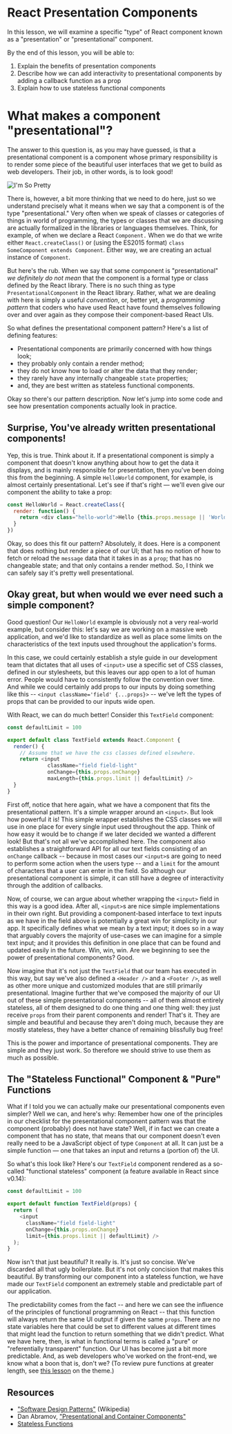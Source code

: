 # React Presentation Components

In this lesson, we will examine a specific "type" of React component known as a
"presentation" or "presentational" component.

By the end of this lesson, you will be able to:

1. Explain the benefits of presentation components
2. Describe how we can add interactivity to presentational components
   by adding a callback function as a prop
3. Explain how to use stateless functional components

# What makes a component "presentational"?

The answer to this question is, as you may have guessed, is that a presentational
component is a component whose primary responsibility is to render some piece
of the beautiful user interfaces that we get to build as web developers. Their
job, in other words, is to look good!

![I'm So Pretty](https://media.giphy.com/media/oLz0TmduZsUjm/giphy.gif)

There is, however, a bit more thinking that we need to do here, just so we
understand precisely what it means when we say that a component is of the type
"presentational." Very often
when we speak of classes or categories of things in world of programming, the types or
classes that we are discussing are actually formalized in the libraries or
languages themselves. Think, for example, of when we declare a React `Component.`
When we do that we write either `React.createClass()` or (using the ES2015 format)
`class SomeComponent extends Component`. Either way, we are creating an actual
instance of `Component`.

But here's the rub. When we say that some component is "presentational" *we
definitely do not mean* that the component is a formal type or class defined
by the React library. There is no such thing as type `PresentationalComponent`
in the React library. Rather, what we are dealing with here is simply a useful
*convention*, or, better yet, a *programming pattern* that coders who have used
React have found themselves following over and over again as they compose
their component-based React UIs.

So what defines the presentational component pattern? Here's a list
of defining features:
* Presentational components are primarily concerned with how things look;
* they probably only contain a render method;
* they do not know how to load or alter the data that they render;
* they rarely have any internally changeable `state` properties;
* and, they are best written as stateless functional components.

Okay so there's our pattern description. Now let's jump into some code and see
how presentation components actually look in practice.

## Surprise, You've already written presentational components!

Yep, this is true. Think about it. If a presentational component is simply
a component that doesn't know anything about how to get the data it displays,
and is mainly responsible for presentation, then you've been doing this from
the beginning. A simple `HelloWorld` component, for example, is almost
certainly presentational. Let's see if that's right &mdash; we'll even give our
component the ability to take a prop:

```javascript
const HelloWorld = React.createClass({
  render: function() {
    return <div class="hello-world">Hello {this.props.message || 'World' }</div>;
  }
})
```

Okay, so does this fit our pattern? Absolutely, it does. Here is a component
that does nothing but render a piece of our UI; that has no notion of how
to fetch or reload the `message` data that it takes in as a `prop`; that has
no changeable state; and that only contains a render method. So, I think we can 
safely say it's pretty well presentational.

## Okay great, but when would we ever need such a simple component?

Good question! Our `HelloWorld` example is obviously not a very real-world example,
but consider this: let's say we are working on a massive web application, and we'd
 like to standardize as well as place some limits on the characteristics of the 
text inputs used throughout the application's forms.

In this case, we could certainly establish a style guide in our development team
that dictates that all uses of `<input>` use a specific set of CSS classes, defined
in our stylesheets, but this leaves our app open to a lot of human error. People
would have to consistently follow the convention over time. And while we could
certainly add props to our inputs by doing something like this --
`<input className='field' {...props}>` -- we've left the types of props that can
be provided to our inputs wide open.

With React, we can do much better! Consider this `TextField` component:

```javascript
const defaultLimit = 100

export default class TextField extends React.Component {
  render() {
    // Assume that we have the css classes defined elsewhere.
    return <input
             className="field field-light"
             onChange={this.props.onChange}
             maxLength={this.props.limit || defaultLimit} />
  }
}
```

First off, notice that here again, what we have a component that
fits the presentational pattern. It's a simple wrapper around an `<input>`. But
look how powerful it is! This simple wrapper establishes the CSS classes we will
use in one place for every single input used throughout the app. Think of how
easy it would be to change if we later decided we wanted a different look! But
that's not all we've accomplished here. The component also establishes a
straightforward API for all our text fields consisting of an `onChange` callback
-- because in most cases our `<input>`s are going to need to perform some action
when the users type -- and a `limit` for the amount of characters that a user
can enter in the field. So although our presentational component is simple, it
can still have a degree of interactivity through the addition of callbacks.

Now, of course, we can argue about whether wrapping the `<input>` field in this
way is a good idea. After all, `<input>`s are nice simple implementations in their
own right. But providing a component-based interface to text inputs as we have in
the field above is potentially a great win for simplicity in our app. It specifically
defines what we mean by a text input; it does so in a way that arguably covers
the majority of use-cases we can imagine for a simple text input; and it provides
this definition in one place that can be found and updated easily in the future.
Win, win, win. Are we beginning to see the power of presentational components?
Good.

Now imagine that it's not just the `TextField` that our team has executed
in this way, but say we've also defined a `<Header />` and a `<Footer />`, as
well as other more unique and customized modules that are still
primarily presentational. Imagine further that we've composed the majority of our
UI out of these simple presentational components -- all of them almost entirely
stateless, all of them designed to do one thing and one thing well: they just
receive `props` from their parent components and render! That's it. They are
simple and beautiful and because they aren't doing much, because they are mostly
stateless, they have a better chance of remaining blissfully bug free!

This is the power and importance of presentational components. They are simple
and they just work. So therefore we should strive to use them as much as possible.

## The "Stateless Functional" Component & "Pure" Functions

What if I told you we can actually make our presentational components even
simpler? Well we can, and here's why: Remember how one of the principles in
our checklist for the presentational component pattern was that the component
(probably) does not have state? Well, if in fact we can create a component
that has no state, that means that our component doesn't even really need to be
a JavaScript object of type `Component` at all. It can just be a simple function
&mdash; one that takes an input and returns a (portion of) the UI.

So what's this look like? Here's our `TextField` component rendered as a so-called
"functional stateless" component (a feature available in React since v0.14):

```javascript
const defaultLimit = 100

export default function TextField(props) {
  return (
    <input
      className="field field-light"
      onChange={this.props.onChange}
      limit={this.props.limit || defaultLimit} />
  );
}
```
Now isn't that just beautiful? It really is. It's just so concise. We've discarded
all that ugly boilerplate. But it's not only concision that makes this beautiful. 
By transforming our component into a stateless function, we have made our
`TextField` component an extremely stable and predictable part of our application.

The predictability comes from the fact -- and here we can see the influence of
the principles of functional programming on React -- that this function will
always return the same UI output if given the same `props`. There
are no state variables here that could be set to different values at different
times that might lead the function to return something that we didn't predict.
What we have here, then, is what in functional terms is called a "pure" or
"referentially transparent"  function.  Our UI has become just a bit more predictable.
And, as web developers who've worked on the front-end, we know what a boon that
is, don't we? (To review pure functions at greater length, see
[this lesson](https://github.com/learn-co-curriculum/javascript-pure-functions)
on the theme.)

## Resources
- ["Software Design Patterns"](https://en.wikipedia.org/wiki/Software_design_pattern) (Wikipedia)
- Dan Abramov, ["Presentational and Container Components"](https://medium.com/@dan_abramov/smart-and-dumb-components-7ca2f9a7c7d0#.quaiihhh3)
- [Stateless Functions](https://facebook.github.io/react/docs/reusable-components.html#stateless-functions)
